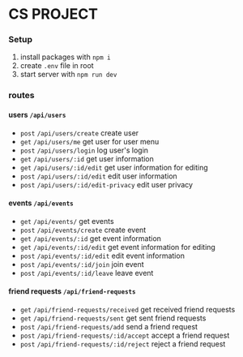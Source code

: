 # CS PROJECT

### Setup

1. install packages with `npm i`
2. create `.env` file in root
3. start server with `npm run dev`

### routes

#### users `/api/users`

- `post` `/api/users/create` create user
- `get` `/api/users/me` get user for user menu
- `post` `/api/users/login` log user's login
- `get` `/api/users/:id` get user information
- `get` `/api/users/:id/edit` get user information for editing
- `post` `/api/users/:id/edit` edit user information
- `post` `/api/users/:id/edit-privacy` edit user privacy

#### events `/api/events`

- `get` `/api/events/` get events
- `post` `/api/events/create` create event
- `get` `/api/events/:id` get event information
- `get` `/api/events/:id/edit` get event information for editing
- `post` `/api/events/:id/edit` edit event information
- `post` `/api/events/:id/join` join event
- `post` `/api/events/:id/leave` leave event

#### friend requests `/api/friend-requests`

- `get` `/api/friend-requests/received` get received friend requests
- `get` `/api/friend-requests/sent` get sent friend requests
- `post` `/api/friend-requests/add` send a friend request
- `post` `/api/friend-requests/:id/accept` accept a friend request
- `post` `/api/friend-requests/:id/reject` reject a friend request
